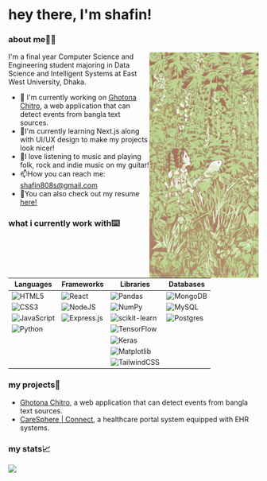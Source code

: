 # hey there, I'm shafin!






### about me👨‍💻

<div align="left">
<img align="right" src="album.jpg" width ="220" />
<p>I'm a final year Computer Science and Engineering student majoring in Data Science and Intelligent Systems at East West University, Dhaka.</p>
<ul>
  <li>🔭 I'm currently working on <a href="https://github.com/shafin-r/ghotona-chitro">Ghotona Chitro</a>, a web application that can detect events from bangla text sources.</li>
  <li>🌱I'm currently learning Next.js along with UI/UX design to make my projects look nicer!</li>
  <li>🎸I love listening to music and playing folk, rock and indie music on my guitar!</li>
  <li>📫How you can reach me: <a href="mailto:shafin808s@gmail.com">shafin808s@gmail.com</a></li>
  <li>📄You can also check out my resume <a href="https://github.com/shafin-r/resume-cv">here!</a></li>
</ul>
</div>

### what i currently work with⌨️

| Languages                                                                                                                    | Frameworks                                                                                                                | Libraries                                                                                                                       | Databases                                                                                                            |
| ---------------------------------------------------------------------------------------------------------------------------- | ------------------------------------------------------------------------------------------------------------------------- | ------------------------------------------------------------------------------------------------------------------------------- | -------------------------------------------------------------------------------------------------------------------- |
| ![HTML5](https://img.shields.io/badge/html5-%23E34F26.svg?style=for-the-badge&logo=html5&logoColor=white)                    | ![React](https://img.shields.io/badge/react-%2320232a.svg?style=for-the-badge&logo=react&logoColor=%2361DAFB)             | ![Pandas](https://img.shields.io/badge/pandas-%23150458.svg?style=for-the-badge&logo=pandas&logoColor=white)                    | ![MongoDB](https://img.shields.io/badge/MongoDB-%234ea94b.svg?style=for-the-badge&logo=mongodb&logoColor=white)      |
| ![CSS3](https://img.shields.io/badge/css3-%231572B6.svg?style=for-the-badge&logo=css3&logoColor=white)                       | ![NodeJS](https://img.shields.io/badge/node.js-6DA55F?style=for-the-badge&logo=node.js&logoColor=white)                   | ![NumPy](https://img.shields.io/badge/numpy-%23013243.svg?style=for-the-badge&logo=numpy&logoColor=white)                       | ![MySQL](https://img.shields.io/badge/mysql-4479A1.svg?style=for-the-badge&logo=mysql&logoColor=white)               |
| ![JavaScript](https://img.shields.io/badge/javascript-%23323330.svg?style=for-the-badge&logo=javascript&logoColor=%23F7DF1E) | ![Express.js](https://img.shields.io/badge/express.js-%23404d59.svg?style=for-the-badge&logo=express&logoColor=%2361DAFB) | ![scikit-learn](https://img.shields.io/badge/scikit--learn-%23F7931E.svg?style=for-the-badge&logo=scikit-learn&logoColor=white) | ![Postgres](https://img.shields.io/badge/postgres-%23316192.svg?style=for-the-badge&logo=postgresql&logoColor=white) |
| ![Python](https://img.shields.io/badge/python-3670A0?style=for-the-badge&logo=python&logoColor=ffdd54)                       |                                                                                                                           | ![TensorFlow](https://img.shields.io/badge/TensorFlow-%23FF6F00.svg?style=for-the-badge&logo=TensorFlow&logoColor=white)        |
|                                                                                                                              |                                                                                                                           | ![Keras](https://img.shields.io/badge/Keras-%23D00000.svg?style=for-the-badge&logo=Keras&logoColor=white)                       |
|                                                                                                                              |                                                                                                                           | ![Matplotlib](https://img.shields.io/badge/Matplotlib-%23ffffff.svg?style=for-the-badge&logo=Matplotlib&logoColor=black)        |
|                                                                                                                              |                                                                                                                           | ![TailwindCSS](https://img.shields.io/badge/tailwindcss-%2338B2AC.svg?style=for-the-badge&logo=tailwind-css&logoColor=white)    |


### my projects📱
<ul>
  <li><a href="https://github.com/shafin-r/ghotona-chitro">Ghotona Chitro</a>, a web application that can detect events from bangla text sources.</li>
  <li><a href="https://github.com/shafin-r/connect-caresphere">CareSphere | Connect</a>, a healthcare portal system equipped with EHR systems.
</ul>

### my stats📈
![](http://github-profile-summary-cards.vercel.app/api/cards/profile-details?username=fever-machine-enigma&theme=ayu_mirage) 







